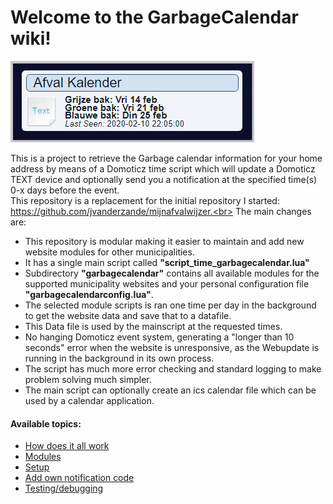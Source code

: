 # Welcome to the GarbageCalendar wiki!
![Domotics text device](domotextdevice.png)

This is a project to retrieve the Garbage calendar information for your home address by means of  a Domoticz time script which will update a Domoticz TEXT device and optionally send you a notification at the specified time(s) 0-x days before the event.<br>
This repository is a replacement for the initial repository I started: https://github.com/jvanderzande/mijnafvalwijzer.<br>
The main changes are:
  * This repository is modular making it easier to maintain and add new website modules for other municipalities.
  * It has a single main script called **"script_time_garbagecalendar.lua"**
  * Subdirectory **"garbagecalendar"** contains all available modules for the supported municipality websites and your personal configuration file **"garbagecalendarconfig.lua"**.
  * The selected module scripts is ran one time per day in the background to get the website data and save that to a datafile.
  * This Data file is used by the mainscript at the requested times.
  * No hanging Domoticz event system, generating a "longer than 10 seconds" error when the website is unresponsive, as the Webupdate is running in the background in its own process.
  * The script has much more error checking and standard logging to make problem solving much simpler.
  * The main script can optionally create an ics calendar file which can be used by a calendar application.

#### Available topics:
  * [How does it all work](Process)
  * [Modules](Available_modules)
  * [Setup](Setup)
  * [Add own notification code](Notifications)
  * [Testing/debugging](Testing)
